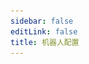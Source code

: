 ```yaml
---
sidebar: false
editLink: false
title: 机器人配置
---
```

<template>
  <div id="setting">
    <h1>机器人配置</h1>
    <blockquote>在进行配置之前，确保您已经同意了 bot 的隐私策略。</blockquote>
    <div class="custom-block tip" v-if="alert == 1">
      <p class="custom-block-title">无配置载入！</p>
      <p>建议通过 bot 的 <code>/s</code> 命令来打开本页面</p>
    </div>
    <div class="custom-block danger" v-else-if="alert == 2">
      <p class="custom-block-title">您的配置文件可能不是最新的（生成时间为 {{ new Date(bot_confiuration_time).toString().split(' (')[0] }})</p>
      <p>请给 bot 发送 <code>/s</code> 命令打开本配置页面。</p>
    </div>
    <div id="replyformat">
      <h2>回复消息配置</h2>
      <blockquote>
        在这里可以自定义机器人的返回消息格式
        <br>
        在这里请确保您的回复格式不会很长，太多了的话 bot 是发不出来的。
      </blockquote>
      <div id="template">
        <p style="text-align: center;">默认模板（点击应用）</p>
        <div class="cards">
          <div class="card container" @click="current_template = '%NSFW|#NSFW %[%title%](%url%)% %p%\n%tags%'">
            <p>#NSFW <a>XX:Me</a> 1/4<br>
              #DARLINGintheFRANXX #ゼロツー #ココロ #ミク #イクノ #xx:me #トリカ
            </p>
          </div>
          <div class="card container"
            @click="current_template = '%NSFW|#NSFW %[%title%](%url%)% / id=|id% / [%author_name%](%author_url%) %p%\n%tags%'">
            <p>#NSFW <a>XX:Me</a> / id=67953985 / <a>rumikuu</a> 2/4<br>
              #DARLINGintheFRANXX #ゼロツー #ココロ #ミク #イクノ #xx:me #トリカ
            </p>
          </div>
          <div class="card container"
            @click="current_template = '%NSFW|#NSFW %[%title%](%url%)% / [%author_name%](%author_url%) %p%\n%tags%'">
            <p>#NSFW <a>XX:Me</a> / <a>rumikuu</a> 3/4<br>
              #DARLINGintheFRANXX #ゼロツー #ココロ #ミク #イクノ #xx:me #トリカ
            </p>
          </div>
        </div>
        <p style="text-align: center;">当前效果</p>
        <div id="customtemplate">
          <div class="card" style="margin: auto;">
            <div style="text-align: center;">
              <img src="../img/67953985_p0.jpg">
            </div>
            <!-- selfxss 警告 不过无所谓了 攻击者能偷盗到什么东西呢？-->
            <!-- self xss warning-->
            <span class="container" v-html="format(current_template)"></span>
          </div>
          <div class="textareacard">
            <textarea v-model="current_template"></textarea>
          </div>
          <p>
            Telegram 的 Markdown 只支持以下这些：
            <br>
            ** __ []() ```
            <br>
            在自定义之前需要注意这些限制
            <br> 需要显示链接？
            <br>
            <code>[标题](链接)</code> 遵循 Markdown 格式即可。
            其它的可以按照默认模板的例子更改就行了
            <br>
            <br>
            这边均使用 %% 作为变量，其中变量前后都可以添加想要的文本进去使用 | 即可添加。
            <br>
            例子: <code>%链接:|url|?233%</code> -> 链接: https://www.pixiv.net/artworks/123?233
            <br>
            喜欢 | 的话，请在前面添加 | 来转义掉即可
            <br>
            <code>%链接:\||url|\|?233%</code> -> 链接:| https://www.pixiv.net/artworks/123|?233
            <br>
            目前已经有的变量有:
            <br>
            <code>%title%</code> 作品标题
            <br>
            <code>%id%</code> 作品 id
            <br>
            <code>%url%</code> 作品链接 https://www.pixiv.net/artworks/:id
            <br>
            <code>%tags%</code> 作品标签
            <br>
            <code>%NSFW%</code> 是否为 NSFW 作品
            <br>
            <code>%author_id%</code> 作者id
            <br>
            <code>%author_url%</code> 作者链接
            <br>
            <code>%author_name%</code> 作者名字
            <br>
            <code>%p%</code> 分p的时候显示当前第几p 格式为 当前p/总p数 1/2
          </p>
        </div>
      </div>
    </div>
    <div id="save" v-if="raw_config !== ''">
      <a target="_tshare" :href="'tg://msg_url?url=' + encodeURIComponent(raw_config)">保存更改</a>
      <p>为了匿名以及静态化页面，保存更改需要您复制命令给 bot，如果上面的按钮无法跳转至 Telegram 并且发送消息给 Pixiv_bot 请手动复制以下文本粘贴至 bot</p>
      <div class="textareacard">
        <textarea v-model="raw_config" readonly style="resize: none;"></textarea>
      </div>
    </div>
  </div>
</template>

<script>
  let md = new require('markdown-it')()
  export default {
    data: () => ({
      alert: 1,
      bot_confiuration_time: 0,
      current_template: '%NSFW|#NSFW %[%title%](%url%)% %p%\n%tags%',
      raw_config: ''
    }),
    methods: {
      format(template = false) {
        return md.render(format({ "original_urls": [1, 2, 3, 4], "id": "67953985", "title": "XX:Me", "author_name": "rumikuu", "author_id": "3654183", "inline": [], "tags": ["DARLINGintheFRANXX", "ゼロツー", "ココロ", "ミク", "イクノ", "xx:me", "トリカゴ"], "nsfw": true }, {
          remove_caption: false,
          telegraph: false,
          tags: true,
          c_show_id: true,
          setting: {
            format: {
              message: template,
              inline: template
            }
          }
        }, 'message', 3).replaceAll('\n', '  \n'))
      },
      save() {
        let d = {
          format: {
            message: this.current_template,
            inline: this.current_template,
          },
          time: this.bot_confiuration_time
        }
        sessionStorage.s = encodeUnicode(JSON.stringify(d))
        this.raw_config = encodeUnicode(JSON.stringify(d))
      }
    },
    watch: {
      current_template: function () {
        this.save()
      }
    },
    mounted() {
      // load configure from hash
      let hash = location.hash.substr(1)
      if (sessionStorage.s && (!hash || hash.length < 10)) {
        hash = sessionStorage.s
      }
      location.hash = '#'
      try {
        let setting = {}
        if (setting = JSON.parse(decodeUnicode(hash))) {
          // I don't wanna design the tabs to hold message / inline reply format.....
          this.current_template = setting.format.message
          this.bot_confiuration_time = setting.time
          if(+new Date() - setting.time > 120000 && setting.time !== undefined && setting.time !== 0){ // time - bot generator time > 120s
            this.alert = 2
          }
        }
      } catch (error) {
        this.alert = 1
        console.warn(hash)
      }
    }
  }
  function format(td, flag, mode = 'message', p) { console.log(JSON.stringify(td)); let template = flag.setting.format[mode]; if (td.original_urls && td.original_urls.length > 1 && p !== -1) { template = template.replaceAll('%p%', `${(p + 1)}/${td.original_urls.length}`) } else { template = template.replaceAll('%p%', '') } let tags = '#' + td.tags.join(' #'); tags = tags.substr(0, tags.length - 1); let splited_tamplate = template.replaceAll('\\%', '\uff69').split('%'); let replace_list = [['tags', flag.tags ? tags : false], ['id', flag.c_show_id ? td.id : false], ['url', `https://pixiv.net/artworks/${td.id}`], ['author_url', `https://www.pixiv.net/users/${td.author_id}`], ['author_name', td.author_name], ['title', td.title], ['NSFW', td.nsfw]]; splited_tamplate.map((r, id) => { replace_list.forEach(x => { if (x && r.includes(x[0])) { splited_tamplate[id] = Treplace(r, ...x) } }) }); template = splited_tamplate.join('').replaceAll('\uff69', '%'); let temp = template.match(/\[.*?\]/); if (temp) { temp.map(r => { template = template.replace(r, re_escape_strings(r)) }) } return template } function escape_strings(t) { '[]()*_`~'.split('').forEach(x => { t = t.toString().replaceAll(x, `\\${x}`) }); return t } function re_escape_strings(t) { '()*_`~'.split('').forEach(x => { t = t.toString().replaceAll('\\' + x, x) }); return t } function Treplace(r, name, value) { if (!r.includes(name)) { return r } if (!value) { return '' } if (typeof value == 'boolean') { value = '' } return r.replaceAll('\\|', '\uffb4').split('|').map(l => { if (l == name) { if (name == 'tags') { return value } return escape_strings(value) } return l }).join('').replaceAll('\uffb4', '|') } function decodeUnicode(str) { return decodeURIComponent(atob(str).split('').map(function (c) { return '%' + ('00' + c.charCodeAt(0).toString(16)).slice(-2) }).join('')) } function encodeUnicode(str) { return btoa(encodeURIComponent(str).replace(/%([0-9A-F]{2})/g, function toSolidBytes(match, p1) { return String.fromCharCode('0x' + p1) })) }
</script>